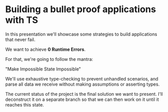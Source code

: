 # Building a bullet proof applications with TS

In this presentation we'll showcase some strategies to build applications that never fail.

We want to achieve **0 Runtime Errors**.

For that, we're going to follow the mantra:

"Make Impossible State Impossible"

We'll use exhaustive type-checking to prevent unhandled scenarios, and parse all data we receive without making assumptions or asserting types.

The current status of the project is the final solution we want to present. I'll deconstruct it on a separate branch so that we can then work on it until it reaches this state.
